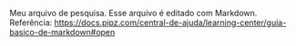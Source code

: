 Meu arquivo de pesquisa.
Esse arquivo é editado com Markdown.
Referência: https://docs.pipz.com/central-de-ajuda/learning-center/guia-basico-de-markdown#open
